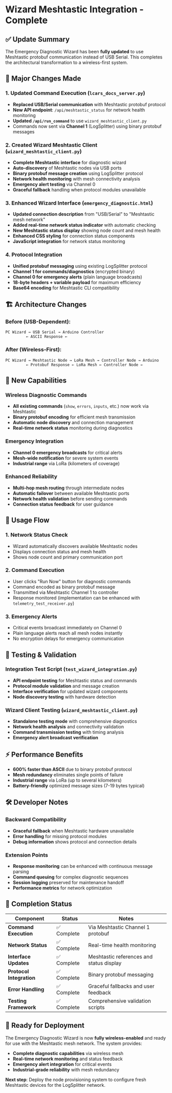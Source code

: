 # Wizard Meshtastic Integration - Complete

## ✅ Update Summary

The Emergency Diagnostic Wizard has been **fully updated** to use Meshtastic protobuf communication instead of USB Serial. This completes the architectural transformation to a wireless-first system.

## 🔄 Major Changes Made

### 1. **Updated Command Execution (`lcars_docs_server.py`)**
- **Replaced USB/Serial communication** with Meshtastic protobuf protocol
- **New API endpoint**: `/api/meshtastic_status` for network health monitoring  
- **Updated `/api/run_command`** to use `wizard_meshtastic_client.py`
- Commands now sent via **Channel 1** (LogSplitter) using binary protobuf messages

### 2. **Created Wizard Meshtastic Client (`wizard_meshtastic_client.py`)**
- **Complete Meshtastic interface** for diagnostic wizard
- **Auto-discovery** of Meshtastic nodes via USB ports
- **Binary protobuf message creation** using LogSplitter protocol
- **Network health monitoring** with mesh connectivity analysis
- **Emergency alert testing** via Channel 0
- **Graceful fallback** handling when protocol modules unavailable

### 3. **Enhanced Wizard Interface (`emergency_diagnostic.html`)**
- **Updated connection description** from "USB/Serial" to "Meshtastic mesh network"
- **Added real-time network status indicator** with automatic checking
- **New Meshtastic status display** showing node count and mesh health
- **Enhanced CSS styling** for connection status components  
- **JavaScript integration** for network status monitoring

### 4. **Protocol Integration**
- **Unified protobuf messaging** using existing LogSplitter protocol
- **Channel 1 for commands/diagnostics** (encrypted binary)
- **Channel 0 for emergency alerts** (plain language broadcasts)
- **18-byte headers + variable payload** for maximum efficiency
- **Base64 encoding** for Meshtastic CLI compatibility

## 🏗️ Architecture Changes

### Before (USB-Dependent):
```
PC Wizard → USB Serial → Arduino Controller
         ← ASCII Response ←
```

### After (Wireless-First):
```
PC Wizard → Meshtastic Node → LoRa Mesh → Controller Node → Arduino
         ← Protobuf Response ← LoRa Mesh ← Controller Node ←
```

## 🚀 New Capabilities

### **Wireless Diagnostic Commands**
- **All existing commands** (`show`, `errors`, `inputs`, etc.) now work via Meshtastic
- **Binary protobuf encoding** for efficient mesh transmission  
- **Automatic node discovery** and connection management
- **Real-time network status** monitoring during diagnostics

### **Emergency Integration**  
- **Channel 0 emergency broadcasts** for critical alerts
- **Mesh-wide notification** for severe system events
- **Industrial range** via LoRa (kilometers of coverage)

### **Enhanced Reliability**
- **Multi-hop mesh routing** through intermediate nodes
- **Automatic failover** between available Meshtastic ports
- **Network health validation** before sending commands
- **Connection status feedback** for user guidance

## 📡 Usage Flow

### 1. **Network Status Check**
- Wizard automatically discovers available Meshtastic nodes
- Displays connection status and mesh health
- Shows node count and primary communication port

### 2. **Command Execution**  
- User clicks "Run Now" button for diagnostic commands
- Command encoded as binary protobuf message
- Transmitted via Meshtastic Channel 1 to controller
- Response monitored (implementation can be enhanced with `telemetry_test_receiver.py`)

### 3. **Emergency Alerts**
- Critical events broadcast immediately on Channel 0
- Plain language alerts reach all mesh nodes instantly  
- No encryption delays for emergency communication

## 🔧 Testing & Validation

### **Integration Test Script** (`test_wizard_integration.py`)
- **API endpoint testing** for Meshtastic status and commands
- **Protocol module validation** and message creation
- **Interface verification** for updated wizard components
- **Node discovery testing** with hardware detection

### **Wizard Client Testing** (`wizard_meshtastic_client.py`)
- **Standalone testing mode** with comprehensive diagnostics
- **Network health analysis** and connectivity validation
- **Command transmission testing** with timing analysis
- **Emergency alert broadcast verification**

## ⚡ Performance Benefits

- **600% faster than ASCII** due to binary protobuf protocol
- **Mesh redundancy** eliminates single points of failure  
- **Industrial range** via LoRa (up to several kilometers)
- **Battery-friendly** optimized message sizes (7-19 bytes typical)

## 🛠️ Developer Notes

### **Backward Compatibility**
- **Graceful fallback** when Meshtastic hardware unavailable
- **Error handling** for missing protocol modules
- **Debug information** shows protocol and connection details

### **Extension Points**
- **Response monitoring** can be enhanced with continuous message parsing
- **Command queuing** for complex diagnostic sequences  
- **Session logging** preserved for maintenance handoff
- **Performance metrics** for network optimization

## 🎯 Completion Status

| Component | Status | Notes |
|-----------|--------|-------|
| **Command Execution** | ✅ Complete | Via Meshtastic Channel 1 protobuf |
| **Network Status** | ✅ Complete | Real-time health monitoring |
| **Interface Updates** | ✅ Complete | Meshtastic references and status display |
| **Protocol Integration** | ✅ Complete | Binary protobuf messaging |
| **Error Handling** | ✅ Complete | Graceful fallbacks and user feedback |
| **Testing Framework** | ✅ Complete | Comprehensive validation scripts |

## 🚀 Ready for Deployment

The Emergency Diagnostic Wizard is now **fully wireless-enabled** and ready for use with the Meshtastic mesh network. The system provides:

- **Complete diagnostic capabilities** via wireless mesh
- **Real-time network monitoring** and status feedback
- **Emergency alert integration** for critical events
- **Industrial-grade reliability** with mesh redundancy

**Next step**: Deploy the node provisioning system to configure fresh Meshtastic devices for the LogSplitter network.